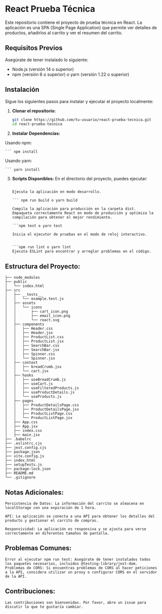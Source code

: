 # React Prueba Técnica

Este repositorio contiene el proyecto de prueba técnica en React. La aplicación es una SPA (Single Page Application) que permite ver detalles de productos, añadirlos al carrito y ver el resumen del carrito.

## Requisitos Previos

Asegúrate de tener instalado lo siguiente:

- Node.js (versión 14 o superior)
- npm (versión 6 o superior) o yarn (versión 1.22 o superior)

## Instalación

Sigue los siguientes pasos para instalar y ejecutar el proyecto localmente:

1. **Clonar el repositorio:**

   ```bash
   git clone https://github.com/tu-usuario/react-prueba-tecnica.git
   cd react-prueba-tecnica

2. **Instalar Dependencias:**

 Usando npm:

    ``` npm install

 Usando yarn:

    ``` yarn install

3. **Scripts Disponibles:**
    En el directorio del proyecto, puedes ejecutar:

    ``` npm start o yarn start
    
    Ejecuta la aplicación en modo desarrollo.

    ``` npm run build o yarn build
    
    Compila la aplicación para producción en la carpeta dist.
    Empaqueta correctamente React en modo de producción y optimiza la compilación para obtener el mejor rendimiento.

    ```npm test o yarn test

    Inicia el ejecutor de pruebas en el modo de reloj interactivo.


   ```npm run lint o yarn lint
    Ejecuta ESLint para encontrar y arreglar problemas en el código.

## Estructura del Proyecto:

    ├── node_modules
    ├── public
    │   └── index.html
    ├── src
    │   ├── __tests__
    │   │   └── example.test.js
    │   ├── assets
    │   │   └── icons
    │   │       ├── cart_icon.png
    │   │       ├── email_icon.png
    │   │       └── react.svg
    │   ├── components
    │   │   ├── Header.css
    │   │   ├── Header.jsx
    │   │   ├── ProductList.css
    │   │   ├── ProductList.jsx
    │   │   ├── SearchBar.css
    │   │   ├── SearchBar.jsx
    │   │   ├── Spinner.css
    │   │   └── Spinner.jsx
    │   ├── context
    │   │   ├── breadCrumb.jsx
    │   │   └── cart.jsx
    │   ├── hooks
    │   │   ├── useBreadCrumb.js
    │   │   ├── useCart.js
    │   │   ├── useFilteredProducts.js
    │   │   ├── useProductDetails.js
    │   │   └── useProducts.js
    │   ├── pages
    │   │   ├── ProductDetailsPage.css
    │   │   ├── ProductDetailsPage.jsx
    │   │   ├── ProductListPage.css
    │   │   └── ProductListPage.jsx
    │   ├── App.css
    │   ├── App.jsx
    │   ├── index.css
    │   ├── main.jsx
    ├── .babelrc
    ├── .eslintrc.cjs
    ├── jest.config.cjs
    ├── package.json
    ├── vite.config.js
    ├── index.html
    ├── setupTests.js
    ├── package-lock.json
    ├── README.md
    └── .gitignore


## Notas Adicionales:

    Persistencia de Datos: La información del carrito se almacena en localStorage con una expiración de 1 hora.
    
    API: La aplicación se conecta a una API para obtener los detalles del producto y gestionar el carrito de compras.
    
    Responsividad: La aplicación es responsiva y se ajusta para verse correctamente en diferentes tamaños de pantalla.
    

## Problemas Comunes:

    Error al ejecutar npm run test: Asegúrate de tener instalados todos los paquetes necesarios, incluidos @testing-library/jest-dom.
    Problemas de CORS: Si encuentras problemas de CORS al hacer peticiones a la API, considera utilizar un proxy o configurar CORS en el servidor de la API.

## Contribuciones:
    Las contribuciones son bienvenidas. Por favor, abre un issue para discutir lo que te gustaría cambiar.

